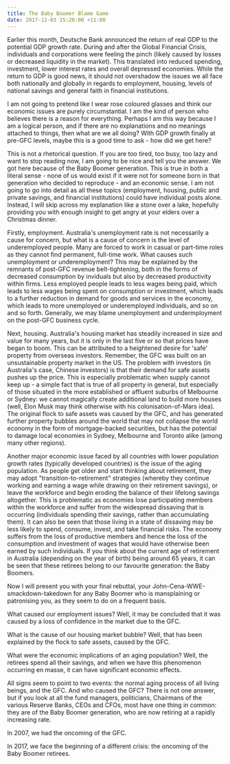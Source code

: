 ```yaml
---
title: The Baby Boomer Blame Game
date: 2017-12-03 15:20:00 +11:00
---
```


Earlier this month, Deutsche Bank announced the return of real GDP to the potential GDP growth rate. During and after the Global Financial Crisis, individuals and corporations were feeling the pinch (likely caused by losses or decreased liquidity in the market). This translated into reduced spending, investment, lower interest rates and overall depressed economies. While the return to GDP is good news, it should not overshadow the issues we all face both nationally and globally in regards to employment, housing, levels of national savings and general faith in financial institutions.

I am not going to pretend like I wear rose coloured glasses and think our economic issues are purely circumstantial. I am the kind of person who believes there is a reason for everything. Perhaps I am this way because I am a logical person, and if there are no explanations and no meanings attached to things, then what are we all doing? With GDP growth finally at pre-GFC levels, maybe this is a good time to ask - how did we get here?

This is not a rhetorical question. If you are too tired, too busy, too lazy and want to stop reading now, I am going to be nice and tell you the answer. We got here because of the Baby Boomer generation. This is true in both a literal sense - none of us would exist if it were not for someone born in that generation who decided to reproduce - and an economic sense. I am not going to go into detail as all these topics (employment, housing, public and private savings, and financial institutions) could have individual posts alone. Instead, I will skip across my explanation like a stone over a lake, hopefully providing you with enough insight to get angry at your elders over a Christmas dinner.

Firstly, employment. Australia's unemployment rate is not necessarily a cause for concern, but what is a cause of concern is the level of underemployed people. Many are forced to work in casual or part-time roles as they cannot find permanent, full-time work. What causes such unemployment or underemployment? This may be explained by the remnants of post-GFC revenue belt-tightening, both in the forms of decreased consumption by inviduals but also by decreased productivity within firms. Less employed people leads to less wages being paid, which leads to less wages being spent on consumption or investment, which leads to a further reduction in demand for goods and services in the economy, which leads to more unemployed or underemployed individuals, and so on and so forth. Generally, we may blame unemployment and undermployment on the post-GFC business cycle. 

Next, housing. Australia's housing market has steadily increased in size and value for many years, but it is only in the last five or so that prices have began to boom. This can be attributed to a heightened desire for 'safe' property from overseas investors. Remember, the GFC was built on an unsustainable property market in the US. The problem with investors (in Australia's case, Chinese investors) is that their demand for safe assets pushes up the price. This is especially problematic when supply cannot keep up - a simple fact that is true of all property in general, but especially of those situated in the more established or affluent suburbs of Melbourne or Sydney: we cannot magically create additional land to build more houses (well, Elon Musk may think otherwise with his colonisation-of-Mars idea). The original flock to safe assets was caused by the GFC, and has generated further property bubbles around the world that may not collapse the world economy in the form of mortgage-backed securities, but has the potential to damage local economies in Sydney, Melbourne and Toronto alike (among many other regions).

Another major economic issue faced by all countries with lower population growth rates (typically developed countries) is the issue of the aging population. As people get older and start thinking about retirement, they may adopt "transition-to-retirement" strategies (whereby they continue working and earning a wage while drawing on their retirement savings), or leave the workforce and begin eroding the balance of their lifelong savings altogether. This is problematic as economies lose participating members within the workforce and suffer from the widespread dissaving that is occurring (individuals spending their savings, rather than accumulating them). It can also be seen that those living in a state of dissaving may be less likely to spend, consume, invest, and take financial risks. The economy suffers from the loss of productive members and hence the loss of the consumption and investment of wages that would have otherwise been earned by such individuals. If you think about the current age of retirement in Australia (depending on the year of birth) being around 65 years, it can be seen that these retirees belong to our favourite generation: the Baby Boomers.

Now I will present you with your final rebuttal, your John-Cena-WWE-smackdown-takedown for any Baby Boomer who is mansplaining or patronising you, as they seem to do on a frequent basis. 

What caused our employment issues? Well, it may be concluded that it was caused by a loss of confidence in the market due to the GFC. 

What is the cause of our housing market bubble? Well, that has been explained by the flock to safe assets, caused by the GFC. 

What were the economic implications of an aging population? Well, the retirees spend all their savings, and when we have this phenomenon occurring en masse, it can have significant economic effects. 

All signs seem to point to two events: the normal aging process of all living beings, and the GFC. And who caused the GFC? There is not one answer, but if you look at all the fund managers, politicians, Chairmans of the various Reserve Banks, CEOs and CFOs, most have one thing in common: they are of the Baby Boomer generation, who are now retiring at a rapidly increasing rate. 

In 2007, we had the oncoming of the GFC.

In 2017, we face the beginning of a different crisis: the oncoming of the Baby Boomer retirees.